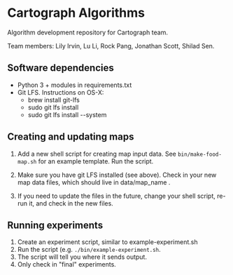 # Cartograph Algorithms
Algorithm development repository for Cartograph team.

Team members: Lily Irvin, Lu Li, Rock Pang, Jonathan Scott, Shilad Sen.

## Software dependencies

* Python 3 + modules in requirements.txt
* Git LFS. Instructions on OS-X:
   * brew install git-lfs
   * sudo git lfs install
   * sudo git lfs install --system
   
   
## Creating and updating maps

1. Add a new shell script for creating map input data. 
See `bin/make-food-map.sh` for an example template. Run the script.

2. Make sure you have git LFS installed (see above).
 Check in your new map data files, which should live in data/map_name .
 
3. If you need to update the files in the future, change your shell script, re-run it, and check in the new files.  


## Running experiments

1. Create an experiment script, similar to example-experiment.sh
2. Run the script (e.g. `./bin/example-experiment.sh`.
3. The script will tell you where it sends output.
4. Only check in "final" experiments.
